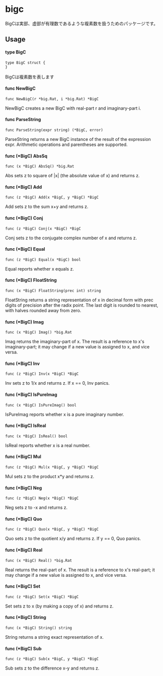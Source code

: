 # bigc

BigCは実部、虚部が有理数であるような複素数を扱うためのパッケージです。

## Usage

#### type BigC

    type BigC struct {
    }


BigCは複素数を表します

#### func  NewBigC

    func NewBigC(r *big.Rat, i *big.Rat) *BigC

NewBigC creates a new BigC with real-part r and imaginary-part i.

#### func  ParseString

    func ParseString(expr string) (*BigC, error)

ParseString returns a new BigC instance of the result of the expression expr.
Arithmetic operations and parentheses are supported.

#### func (*BigC) AbsSq

    func (x *BigC) AbsSq() *big.Rat

Abs sets z to square of |x| (the absolute value of x) and returns z.

#### func (*BigC) Add

    func (z *BigC) Add(x *BigC, y *BigC) *BigC

Add sets z to the sum x+y and returns z.

#### func (*BigC) Conj

    func (z *BigC) Conj(x *BigC) *BigC

Conj sets z to the conjugate complex number of x and returns z.

#### func (*BigC) Equal

    func (z *BigC) Equal(x *BigC) bool

Equal reports whether x equals z.

#### func (*BigC) FloatString

    func (x *BigC) FloatString(prec int) string

FloatString returns a string representation of x in decimal form with prec
digits of precision after the radix point. The last digit is rounded to nearest,
with halves rounded away from zero.

#### func (*BigC) Imag

    func (x *BigC) Imag() *big.Rat

Imag returns the imaginary-part of x. The result is a reference to x's
imaginary-part; it may change if a new value is assigned to x, and vice versa.

#### func (*BigC) Inv

    func (z *BigC) Inv(x *BigC) *BigC

Inv sets z to 1/x and returns z. If x == 0, Inv panics.

#### func (*BigC) IsPureImag

    func (x *BigC) IsPureImag() bool

IsPureImag reports whether x is a pure imaginary number.

#### func (*BigC) IsReal

    func (x *BigC) IsReal() bool

IsReal reports whether x is a real number.

#### func (*BigC) Mul

    func (z *BigC) Mul(x *BigC, y *BigC) *BigC

Mul sets z to the product x*y and returns z.

#### func (*BigC) Neg

    func (z *BigC) Neg(x *BigC) *BigC

Neg sets z to -x and returns z.

#### func (*BigC) Quo

    func (z *BigC) Quo(x *BigC, y *BigC) *BigC

Quo sets z to the quotient x/y and returns z. If y == 0, Quo panics.

#### func (*BigC) Real

    func (x *BigC) Real() *big.Rat

Real returns the real-part of x. The result is a reference to x's real-part; it
may change if a new value is assigned to x, and vice versa.

#### func (*BigC) Set

    func (z *BigC) Set(x *BigC) *BigC

Set sets z to x (by making a copy of x) and returns z.

#### func (*BigC) String

    func (x *BigC) String() string

String returns a string exact representation of x.

#### func (*BigC) Sub

    func (z *BigC) Sub(x *BigC, y *BigC) *BigC

Sub sets z to the difference x-y and returns z.
